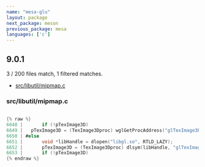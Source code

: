 ```yaml
---
name: "mesa-glu"
layout: package
next_package: meson
previous_package: mesa
languages: ['c']
---
```

## 9.0.1
3 / 200 files match, 1 filtered matches.

 - [src/libutil/mipmap.c](#srclibutilmipmapc)

### src/libutil/mipmap.c

```c

{% raw %}
6648 |       if (!pTexImage3D)
6649 | 	 pTexImage3D = (TexImage3Dproc) wglGetProcAddress("glTexImage3DEXT");
6650 | #else
6651 |       void *libHandle = dlopen("libgl.so", RTLD_LAZY);
6652 |       pTexImage3D = (TexImage3Dproc) dlsym(libHandle, "glTexImage3D" );
6653 |       if (!pTexImage3D)
{% endraw %}

```